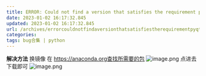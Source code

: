 ```yaml
---
title: ERROR: Could not find a version that satisfies the requirement pyQt5 (from versions: none)
date: 2023-01-02 16:17:32.845
updated: 2023-01-02 16:17:32.845
url: /archives/errorcouldnotfindaversionthatsatisfiestherequirementpyqt5fromversionsnone
categories: 
tags: bug合集 | python
---
```


**解决方法**
换镜像
在 https://anaconda.org查找所需要的包
![image.png](/upload/2023/01/image-acf0239e97104154a5604027166a3690.png)
点进去下载即可
![image.png](/upload/2023/01/image-16e010fee58a4e90ab47b3dc82d91c80.png)